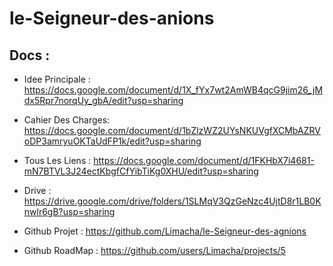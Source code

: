 # le-Seigneur-des-anions


## Docs :
- Idee Principale : https://docs.google.com/document/d/1X_fYx7wt2AmWB4qcG9jim26_jMdx5Rpr7norqUy_gbA/edit?usp=sharing
- Cahier Des Charges: https://docs.google.com/document/d/1bZlzWZ2UYsNKUVgfXCMbAZRVoDP3amryuOKTaUdFP1k/edit?usp=sharing
- Tous Les Liens : https://docs.google.com/document/d/1FKHbX7i4681-mN7BTVL3J24ectKbgfCfYibTiKg0XHU/edit?usp=sharing
- Drive : https://drive.google.com/drive/folders/1SLMqV3QzGeNzc4UjtD8r1LB0Knwlr6gB?usp=sharing  

- Github Projet : https://github.com/Limacha/le-Seigneur-des-agnions
- Github RoadMap : https://github.com/users/Limacha/projects/5

